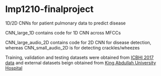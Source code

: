 # lmp1210-finalproject
1D/2D CNNs for patient pulmonary data to predict disease

CNN_large_1D contains code for 1D CNN across MFCCs

CNN_large_audio_2D contains code for 2D CNN for disease detection, whereas CNN_small_audio_2D is for detecting crackles/wheezes

Training, validation and testing datasets were obtained from [ICBHI 2017 data](https://www.kaggle.com/datasets/vbookshelf/respiratory-sound-database/) and external datasets beign obtained from [King Abdullah University Hospital](https://www.ncbi.nlm.nih.gov/pmc/articles/PMC9510581/)
